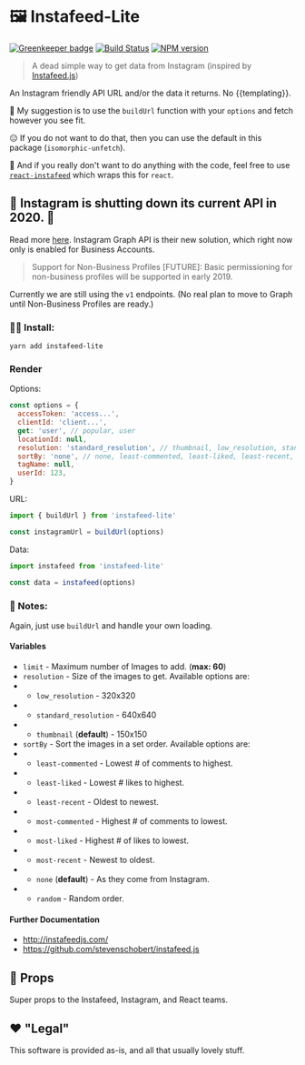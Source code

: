 # 🖼️ Instafeed-Lite

[![Greenkeeper badge](https://badges.greenkeeper.io/JeromeFitz/instafeed-lite.svg)](https://greenkeeper.io/)
[![Build Status](https://img.shields.io/travis/JeromeFitz/instafeed-lite/master.svg)](https://travis-ci.org/JeromeFitz/instafeed-lite)
[![NPM version](https://img.shields.io/npm/v/instafeed-lite.svg)](https://www.npmjs.org/package/instafeed-lite)

> A dead simple way to get data from Instagram (inspired by [Instafeed.js](https://github.com/stevenschobert/instafeed.js))

An Instagram friendly API URL and/or the data it returns. No {{templating}}.

🎁️ My suggestion is to use the `buildUrl` function with your `options` and fetch however you see fit.

😑️ If you do not want to do that, then you can use the default in this package (`isomorphic-unfetch`).

🤷️ And if you really don't want to do anything with the code, feel free to use [`react-instafeed`](https://github.com/JeromeFitz/react-instafeed) which wraps this for `react`.

## 🚨️ Instagram is shutting down its current API in 2020. 🚨️

Read more [here](https://developers.facebook.com/blog/post/2018/01/30/instagram-graph-api-updates/). Instagram Graph API is their new solution, which right now only is enabled for Business Accounts.

> Support for Non-Business Profiles [FUTURE]: Basic permissioning for non-business profiles will be supported in early 2019.

Currently we are still using the `v1` endpoints. (No real plan to move to Graph until Non-Business Profiles are ready.)

### 👩‍💻️ Install:

```shell
yarn add instafeed-lite
```

### Render

Options:

```javascript
const options = {
  accessToken: 'access...',
  clientId: 'client...',
  get: 'user', // popular, user
  locationId: null,
  resolution: 'standard_resolution', // thumbnail, low_resolution, standard_resolution
  sortBy: 'none', // none, least-commented, least-liked, least-recent, most-commented, most-liked, most-recent, random
  tagName: null,
  userId: 123,
}
```

URL:

```javascript
import { buildUrl } from 'instafeed-lite'

const instagramUrl = buildUrl(options)
```

Data:

```javascript
import instafeed from 'instafeed-lite'

const data = instafeed(options)
```

### 📓️ Notes:

Again, just use `buildUrl` and handle your own loading.

#### Variables

- `limit` - Maximum number of Images to add. (**max: 60**)
- `resolution` - Size of the images to get. Available options are:
- - `low_resolution` - 320x320
- - `standard_resolution` - 640x640
- - `thumbnail` (**default**) - 150x150
- `sortBy` - Sort the images in a set order. Available options are:
- - `least-commented` - Lowest # of comments to highest.
- - `least-liked` - Lowest # likes to highest.
- - `least-recent` - Oldest to newest.
- - `most-commented` - Highest # of comments to lowest.
- - `most-liked` - Highest # of likes to lowest.
- - `most-recent` - Newest to oldest.
- - `none` (**default**) - As they come from Instagram.
- - `random` - Random order.

#### Further Documentation

- http://instafeedjs.com/
- https://github.com/stevenschobert/instafeed.js

## 🙌 Props

Super props to the Instafeed, Instagram, and React teams.

## ❤️ "Legal"

This software is provided as-is, and all that usually lovely stuff.

